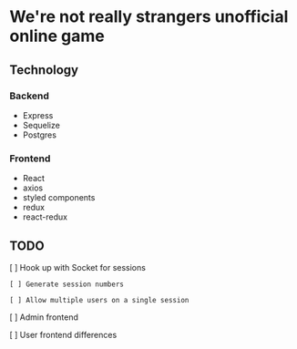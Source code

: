 # We're not really strangers unofficial online game

## Technology

### Backend

- Express
- Sequelize
- Postgres

### Frontend

- React
- axios
- styled components
- redux
- react-redux

## TODO

[ ] Hook up with Socket for sessions

    [ ] Generate session numbers

    [ ] Allow multiple users on a single session

[ ] Admin frontend

[ ] User frontend differences

